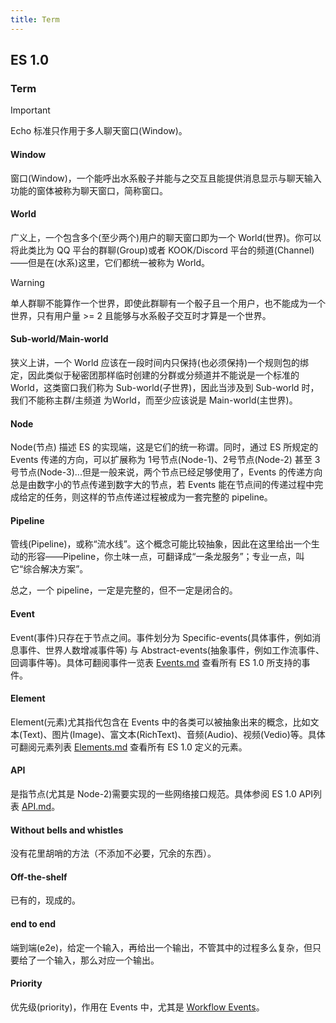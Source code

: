 ```yaml
---
title: Term
---
```


## ES 1.0

### Term

> [!IMPORTANT]
> 
> Echo 标准只作用于多人聊天窗口(Window)。


#### Window

窗口(Window)，一个能呼出水系骰子并能与之交互且能提供消息显示与聊天输入功能的窗体被称为聊天窗口，简称窗口。


#### World

广义上，一个包含多个(至少两个)用户的聊天窗口即为一个 World(世界)。你可以将此类比为 QQ 平台的群聊(Group)或者 KOOK/Discord 平台的频道(Channel)——但是在(水系)这里，它们都统一被称为 World。

> [!WARNING]
>
> 单人群聊不能算作一个世界，即使此群聊有一个骰子且一个用户，也不能成为一个世界，只有用户量 >= 2 且能够与水系骰子交互时才算是一个世界。


#### Sub-world/Main-world

狭义上讲，一个 World 应该在一段时间内只保持(也必须保持)一个规则包的绑定，因此类似于秘密团那样临时创建的分群或分频道并不能说是一个标准的 World，这类窗口我们称为 Sub-world(子世界)，因此当涉及到 Sub-world 时，我们不能称主群/主频道 为World，而至少应该说是 Main-world(主世界)。


#### Node

Node(节点) 描述 ES 的实现端，这是它们的统一称谓。同时，通过 ES 所规定的 Events 传递的方向，可以扩展称为 1号节点(Node-1)、2号节点(Node-2) 甚至 3号节点(Node-3)...但是一般来说，两个节点已经足够使用了，Events 的传递方向总是由数字小的节点传递到数字大的节点，若 Events 能在节点间的传递过程中完成给定的任务，则这样的节点传递过程被成为一套完整的 pipeline。


#### Pipeline

管线(Pipeline)，或称“流水线”。这个概念可能比较抽象，因此在这里给出一个生动的形容——Pipeline，你土味一点，可翻译成“一条龙服务”；专业一点，叫它“综合解决方案”。

总之，一个 pipeline，一定是完整的，但不一定是闭合的。


#### Event

Event(事件)只存在于节点之间。事件划分为 Specific-events(具体事件，例如消息事件、世界人数增减事件等) 与 Abstract-events(抽象事件，例如工作流事件、回调事件等)。具体可翻阅事件一览表 [Events.md](./Event.md) 查看所有 ES 1.0 所支持的事件。


#### Element

Element(元素)尤其指代包含在 Events 中的各类可以被抽象出来的概念，比如文本(Text)、图片(Image)、富文本(RichText)、音频(Audio)、视频(Vedio)等。具体可翻阅元素列表 [Elements.md](./Element.md) 查看所有 ES 1.0 定义的元素。


#### API

是指节点(尤其是 Node-2)需要实现的一些网络接口规范。具体参阅 ES 1.0 API列表 [API.md](./API.md)。


#### Without bells and whistles

没有花里胡哨的方法（不添加不必要，冗余的东西）。


#### Off-the-shelf

已有的，现成的。

#### end to end

端到端(e2e)，给定一个输入，再给出一个输出，不管其中的过程多么复杂，但只要给了一个输入，那么对应一个输出。

#### Priority

优先级(priority)，作用在 Events 中，尤其是 [Workflow Events]()。
